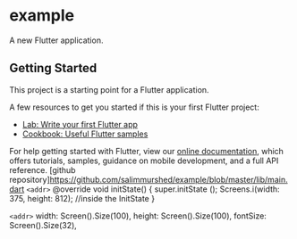 # example

A new Flutter application.

## Getting Started

This project is a starting point for a Flutter application.

A few resources to get you started if this is your first Flutter project:

- [Lab: Write your first Flutter app](https://flutter.dev/docs/get-started/codelab)
- [Cookbook: Useful Flutter samples](https://flutter.dev/docs/cookbook)

For help getting started with Flutter, view our
[online documentation](https://flutter.dev/docs), which offers tutorials,
samples, guidance on mobile development, and a full API reference.
[github repository]https://github.com/salimmurshed/example/blob/master/lib/main.dart
`<addr>`
 @override
  void initState() {
    super.initState ();
    Screens.i(width: 375, height: 812);    //inside the InitState
  }
  
  
  `<addr>`
  width: Screen().Size(100),
  height: Screen().Size(100),
  fontSize: Screen().Size(32),
